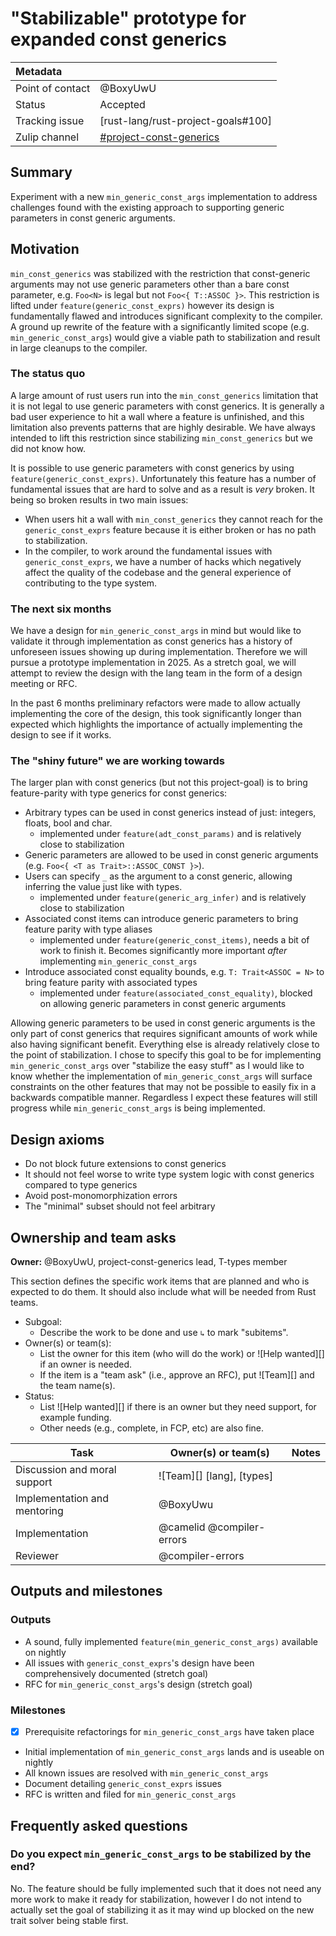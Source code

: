 # "Stabilizable" prototype for expanded const generics

| Metadata         |                                    |
|:-----------------|------------------------------------|
| Point of contact | @BoxyUwU                           |
| Status           | Accepted                           |
| Tracking issue   | [rust-lang/rust-project-goals#100] |
| Zulip channel    | [#project-const-generics][channel] |
[channel]: https://rust-lang.zulipchat.com/#narrow/channel/260443-project-const-generics/
## Summary

Experiment with a new `min_generic_const_args` implementation to address challenges found with the existing approach to supporting generic parameters in const generic arguments.

## Motivation

`min_const_generics` was stabilized with the restriction that const-generic arguments may not use generic parameters other than a bare const parameter, e.g. `Foo<N>` is legal but not `Foo<{ T::ASSOC }>`. This restriction is lifted under `feature(generic_const_exprs)` however its design is fundamentally flawed and introduces significant complexity to the compiler. A ground up rewrite of the feature with a significantly limited scope (e.g. `min_generic_const_args`) would give a viable path to stabilization and result in large cleanups to the compiler.

### The status quo

A large amount of rust users run into the `min_const_generics` limitation that it is not legal to use generic parameters with const generics. It is generally a bad user experience to hit a wall where a feature is unfinished, and this limitation also prevents patterns that are highly desirable. We have always intended to lift this restriction since stabilizing `min_const_generics` but we did not know how.

It is possible to use generic parameters with const generics by using `feature(generic_const_exprs)`. Unfortunately this feature has a number of fundamental issues that are hard to solve and as a result is *very* broken. It being so broken results in two main issues:
- When users hit a wall with `min_const_generics` they cannot reach for the `generic_const_exprs` feature because it is either broken or has no path to stabilization.
- In the compiler, to work around the fundamental issues with `generic_const_exprs`, we have a number of hacks which negatively affect the quality of the codebase and the general experience of contributing to the type system.

### The next six months

We have a design for `min_generic_const_args` in mind but would like to validate it through implementation as const generics has a history of unforeseen issues showing up during implementation. Therefore we will pursue a prototype implementation in 2025. As a stretch goal, we will attempt to review the design with the lang team in the form of a design meeting or RFC.

In the past 6 months preliminary refactors were made to allow actually implementing the core of the design, this took significantly longer than expected which highlights the importance of actually implementing the design to see if it works.

### The "shiny future" we are working towards

The larger plan with const generics (but not this project-goal) is to bring feature-parity with type generics for const generics:
- Arbitrary types can be used in const generics instead of just: integers, floats, bool and char.
    - implemented under `feature(adt_const_params)` and is relatively close to stabilization
- Generic parameters are allowed to be used in const generic arguments (e.g. `Foo<{ <T as Trait>::ASSOC_CONST }>`).
- Users can specify `_` as the argument to a const generic, allowing inferring the value just like with types.
    - implemented under `feature(generic_arg_infer)` and is relatively close to stabilization
- Associated const items can introduce generic parameters to bring feature parity with type aliases
    - implemented under `feature(generic_const_items)`, needs a bit of work to finish it. Becomes significantly more important *after* implementing `min_generic_const_args`
- Introduce associated const equality bounds, e.g. `T: Trait<ASSOC = N>` to bring feature parity with associated types
    - implemented under `feature(associated_const_equality)`, blocked on allowing generic parameters in const generic arguments

Allowing generic parameters to be used in const generic arguments is the only part of const generics that requires significant amounts of work while also having significant benefit. Everything else is already relatively close to the point of stabilization. I chose to specify this goal to be for implementing `min_generic_const_args` over "stabilize the easy stuff" as I would like to know whether the implementation of `min_generic_const_args` will surface constraints on the other features that may not be possible to easily fix in a backwards compatible manner. Regardless I expect these features will still progress while `min_generic_const_args` is being implemented.

## Design axioms

- Do not block future extensions to const generics
- It should not feel worse to write type system logic with const generics compared to type generics
- Avoid post-monomorphization errors
- The "minimal" subset should not feel arbitrary

## Ownership and team asks

**Owner:** @BoxyUwU, project-const-generics lead, T-types member

This section defines the specific work items that are planned and who is expected to do them. It should also include what will be needed from Rust teams.

* Subgoal:
    * Describe the work to be done and use `↳` to mark "subitems".
* Owner(s) or team(s):
    * List the owner for this item (who will do the work) or ![Help wanted][] if an owner is needed.
    * If the item is a "team ask" (i.e., approve an RFC), put ![Team][] and the team name(s).
* Status:
    * List ![Help wanted][] if there is an owner but they need support, for example funding.
    * Other needs (e.g., complete, in FCP, etc) are also fine.

| Task                         | Owner(s) or team(s)       | Notes |
| ---------------------------- | ------------------------- | ----- |
| Discussion and moral support | ![Team][] [lang], [types] |       |
| Implementation and mentoring | @BoxyUwu                  |       |
| Implementation               | @camelid @compiler-errors |       |
| Reviewer                     | @compiler-errors          |       |

## Outputs and milestones

### Outputs

- A sound, fully implemented `feature(min_generic_const_args)` available on nightly
- All issues with `generic_const_exprs`'s design have been comprehensively documented (stretch goal)
- RFC for `min_generic_const_args`'s design (stretch goal)

### Milestones

- [x] Prerequisite refactorings for `min_generic_const_args` have taken place
- Initial implementation of `min_generic_const_args` lands and is useable on nightly
- All known issues are resolved with `min_generic_const_args`
- Document detailing `generic_const_exprs` issues
- RFC is written and filed for `min_generic_const_args`

## Frequently asked questions

### Do you expect `min_generic_const_args` to be stabilized by the end?

No. The feature should be fully implemented such that it does not need any more work to make it ready for stabilization, however I do not intend to actually set the goal of stabilizing it as it may wind up blocked on the new trait solver being stable first.